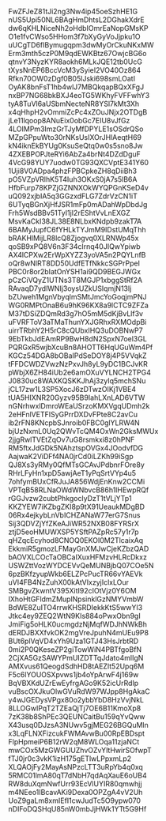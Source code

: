 FwZFJeZ81tJi2ng3Nw4ip45oeSzhHE1G
nUS5Upi50NL6BAgHmDhtsL2DGhakXdrE
dw6qKHLNiceNh2oHdbIOmrEaNopGMsKP
O1e1fvCWso5HHom3f7bXyGyVoJjpku1O
uUCgTD6fIBymugqpm3dwMyOrCkuNKxMW
Erm3mth5czP0M9qdEWKBtz67OwjcBG6o
qtnvY3NyzKYR8aokh6MLkJQE12tb0UcG
tXysNnEP6BccVcM3ySyieI2VO40Oz864
Rfkn70OW0zDgf0B05lJski698smLOatI
OyAK8bnFsT1hb4wlJ7MBQkqapBQxXFgJ
nxBP7NG68bkBXJ4eoTG5WKhyFVFFwhY3
tyA8TuVl6aUSbmNecteNR8YSl7kMt3Xh
x4qHhpH2vOmmiZcPc4xZOuJNjx2OTDgB
jLe11lqoop8ANuEix0obGc7EIU8vJfGz
4LOIMPm3ImzGrTJyMfDPYLE1sOSdrQSo
MZpGPpuWto30rNKsUsIXOrJHlAeqtH69
kN4iknEkBYUg0KsuSeQtq0w0s5sno8Jw
4ZXEBPOPJteRYi6AbZa4brNt4DZdDguF
4VcG98YUY7uodw0TG93QXCVptE341Y60
1Uji8V0ADpa4phzFPBCpkeZH8qDiiBh3
pO5VZpVRlhK5T4Iuh3OKxS0jA7s5lB6A
HfbFurp78KPZjGZNNXOkWYQPGnKSeD4v
uQ092xjbIA5q3GGzxdFLG7ZdrVzCN1iT
6UTyqBGnXjHfJSR1mFp0mADahWpDbdJg
Frh5WsdBBv51TyI1jI2rEShtVvLnEXGZ
MsvKaCkI38JL38E8NLbxKNdpb9zakT7A
6BAMyJupfC6fYHLkTYJmM9IDstUMqThh
bRAKHlMijLR8lcQ8Zjogvq0XLRNWp45x
qoSB9xPQ8V6n3F34clrnq40JIQwYpiwb
AX4lCPXw2ErWpXYZZ3yoVA5n2PQYLnfB
oQr8wNlRT8DD50UdfETfNkkcSGPrPpeI
PBC0r8or2bIatOnYSH1ai9QD9BEGJWGx
pCzCiVQyZ1UTNs3T8MGJP1xbggStRf2A
RAvaqD7ydlWNIj3oysUZkUSIqmjN13lj
bZUweh1MgnVbyqlmSMtJmcYoGoqjmPNJ
WG0RMPtOnaB6u9hK96KX8a9lCTC9ZFZa
M37tDSiZDQmRd3g7hO5mM5dKjBvLlf3v
uFVRFToV3aTMaThunYXJGRhxRXMOdpBi
uirrTRbhY2H5rC8cQUbxIHQ3uDOBNwP7
9EbTkbJdEAmRP9BwH8dN2SpxN7oel3GL
PQRGxR5wjbXcuBn8AHOTT6HqUGuWm4Pf
KGCz54DGA8bOBaIPdSeDOY8j4P5VVqkZ
tFFDCWDZVwzNzPxvJh8yL9yDC1BCJvKR
pWbjX6ZH84iUb2e6amOXuVYLNCH2TPG4
J0830uc8WAXKQSKKJhAj3zyIq5mchSNu
jCL17zw1L3SP5XocJ6zDTwzOIKj1VBE4
tUA5HIXNR20Gyzv95B9IahLXnLAD6VTW
nGNrhwxlDmroWEaUSrzoKMXVgqUDmh2k
2eHFnlVETFISyGPrrDXDvFPte8C2avCu
ib2rFN8KNcpbSJnroib0FBC0glYLRW4N
bjUzNxmL0Uq2QWvTcQM4OxWn2GksMWUx
2jjgRwlTVEtZqOv7uG8rsmkxi8z0hPNF
RM5ftxJdGDk5NAhztspOVGx4JOodvfDG
AajwaK2ViDFf4NA0jrCd0iLZKh99iSgp
QJ8Xs3yRMy0QfMTsGCAvJPdbnrFOre8y
RHrLFyHn1xpD5awjAeT1yPqSrtVYp4u5
7ohfymBUxCfRJuJA856WdjEnKnw2CCMi
VPTqB58RLNaOWdWNbvcB86h1lHEwpRQf
rGGJvzw2cubtPhkgoclyDzT1tVLjYTp1
KKZYEW7iKZbgZKI8p9tX91UeaukMDgBD
06Rx4ejkybLnVbICHZANaW77erG7Snus
Sij3QDVZjYfZKeAJiWR52NXB08FYRSrX
ztjD5eoHMUWXSP5YSftPAZpRc57y1r7p
qHZqcEcyhod8CNOQ0EKOI0M2TlcaixAq
EkkmiR5gmozLFMayGnXMJwCjeKZbzQAD
bAOVXLCOcTaOBCaIXuxHFMzvHLRcDkxz
USWZttVozWYDCEVvQeMUNBjbQ07COe5N
6pzBKfzyupWkb6ELZPcPucTR66vYAEVk
uVI4FB4NzZuhX00kAtVIxzyjIclxLOur
SMBgvZkwntV395XitI92cIOtVjz0Y6OM
IXhoHtGFldmZMuplNpsinklGzNMYVmbW
BdWE8ZuITO4rrwKHSRDIekkKtS5wwYI3
Jtkc4ey9ZEQ2WtN9KIs884oPwxObn9gI
JmiFig5oHLK0ucmgdzNjMqfWDJhNWkBh
dERDJBXXfvkOK2mgVreJpuhN4mUEu9P8
BUt6plVqVD4xYh9Uza1GTJ43HsJrbtRD
0mi2P0QKeseZP2giTowWiN4PBTfgoBfN
2CjXA5GzSAWYPmUIZDTTqJdato4mlIgN
AMXvus61QeogdSdhHD8tAEZlt52Upq6M
F5c6lYOUOSXpvws1jb4oYpArwF4j169w
BqVBXKdUZrEwEyfrgAGo9K52icUrRdIp
vuBscOXJkuOlwGVuRdW97WJpp8HgAkaC
y4wJGEDysVPgx80o2ybbYbD8HzVvjNkL
8LLOGwIPqT2TZEaQjTj7OE6B11KmoXp8
7zK38b8ShPEc3QEUNCaitBu159qYvQww
X43usq0DJzsA3NUwv5gjMEG26BGQuMln
x3LqFLNXFizcukFWMAvwBu00RpEBDspt
FlpHpmeiP6B12rW2qM8WLOqa11zjaNCt
mwCOx5MzGWGUUZhvOZvYItHwirSOfwpT
fTJ0jr0c3vkK1izH175gETlwLPpxmLp2
XLQAOjFy2MayAsNPzcLTT3uRpYb4q0xq
5RMC01lmA80qT7dNbH7qdAqXauE6oUB4
RW8duXqmNwfUrr93EcVlUYIR80qmwhjj
m4NEeo1IBcavAKi9Dexa0OPZgA4vV2Uh
UoZ9gaLm8xmIEfI1cwJudTc5O9ypw070
nDIFoDQSHqU85nW0mbJjHWk1YTt5G9Hf
